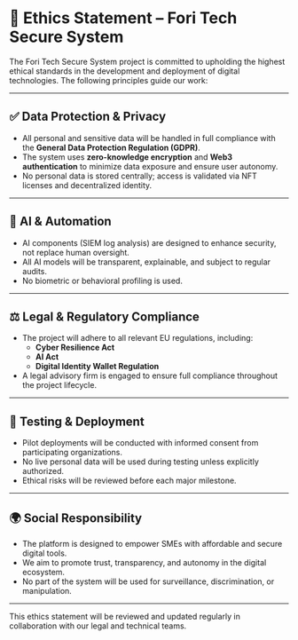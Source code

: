 # 📜 Ethics Statement – Fori Tech Secure System

The Fori Tech Secure System project is committed to upholding the highest ethical standards in the development and deployment of digital technologies. The following principles guide our work:

---

## ✅ Data Protection & Privacy

- All personal and sensitive data will be handled in full compliance with the **General Data Protection Regulation (GDPR)**.
- The system uses **zero-knowledge encryption** and **Web3 authentication** to minimize data exposure and ensure user autonomy.
- No personal data is stored centrally; access is validated via NFT licenses and decentralized identity.

---

## 🤖 AI & Automation

- AI components (SIEM log analysis) are designed to enhance security, not replace human oversight.
- All AI models will be transparent, explainable, and subject to regular audits.
- No biometric or behavioral profiling is used.

---

## ⚖️ Legal & Regulatory Compliance

- The project will adhere to all relevant EU regulations, including:
  - **Cyber Resilience Act**
  - **AI Act**
  - **Digital Identity Wallet Regulation**
- A legal advisory firm is engaged to ensure full compliance throughout the project lifecycle.

---

## 🧪 Testing & Deployment

- Pilot deployments will be conducted with informed consent from participating organizations.
- No live personal data will be used during testing unless explicitly authorized.
- Ethical risks will be reviewed before each major milestone.

---

## 🌍 Social Responsibility

- The platform is designed to empower SMEs with affordable and secure digital tools.
- We aim to promote trust, transparency, and autonomy in the digital ecosystem.
- No part of the system will be used for surveillance, discrimination, or manipulation.

---

This ethics statement will be reviewed and updated regularly in collaboration with our legal and technical teams.
